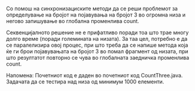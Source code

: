 Со помош на синхронизациските методи да се реши проблемот за определување на бројот на појавувања на бројот 3 во огромна низа и негово запишување во глобална променлива count.

Секвенцијалното решение не е прифатливо поради тоа што трае многу долго време (поради големината на низата). 
За таа цел, потребно е да се паралелизира овој процес, при што треба да се напише метода која ќе ги брои појавувањата на бројот 3 во помал фрагмент од низата, при што резултатот повторно се чува во глобалната заедничка променлива count.

Напомена: Почетниот код е даден во почетниот код CountThree.java. Задачата да се тестира над низа од минимум 1000 елементи.
